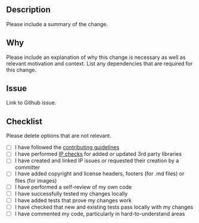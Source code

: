 ## Description

Please include a summary of the change.

## Why

Please include an explanation of why this change is necessary as well as relevant motivation and context. List any dependencies that are required for this change.

## Issue

Link to Github issue.

## Checklist

Please delete options that are not relevant.

- [ ] I have followed the [contributing guidelines](https://github.com/eclipse-tractusx/portal-assets/blob/main/docs/developer/Technical%20Documentation/Dev%20Process/How%20to%20contribute.md#commit-and-pr-guidelines)
- [ ] I have performed [IP checks](https://eclipse-tractusx.github.io/docs/release/trg-7/trg-7-04#checking-libraries-using-the-eclipse-dash-license-tool) for added or updated 3rd party libraries
- [ ] I have created and linked IP issues or requested their creation by a committer
- [ ] I have added copyright and license headers, footers (for .md files) or files (for images)
- [ ] I have performed a self-review of my own code
- [ ] I have successfully tested my changes locally
- [ ] I have added tests that prove my changes work
- [ ] I have checked that new and existing tests pass locally with my changes
- [ ] I have commented my code, particularly in hard-to-understand areas
